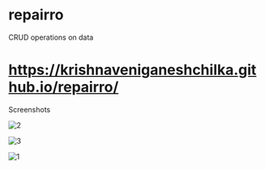 # repairro
CRUD operations on data
# https://krishnaveniganeshchilka.github.io/repairro/

Screenshots

![2](https://user-images.githubusercontent.com/67893987/114545985-42777400-9c7a-11eb-9df4-85a4755453bc.png)

![3](https://user-images.githubusercontent.com/67893987/114546078-61760600-9c7a-11eb-9e04-1728614ce658.png)

![1](https://user-images.githubusercontent.com/67893987/114546184-7eaad480-9c7a-11eb-9c4e-c6b5811de1e4.png)

